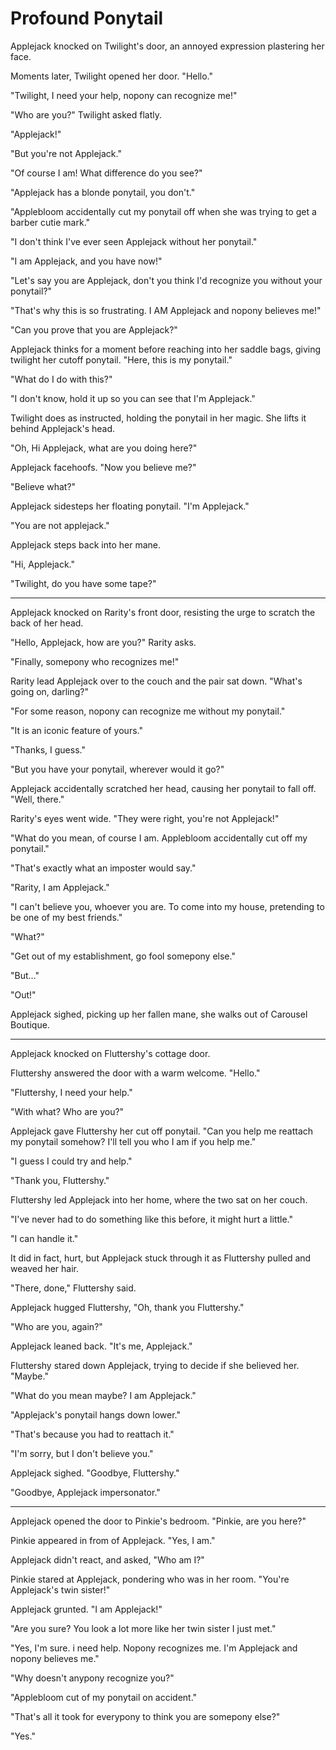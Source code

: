 # Profound Ponytail

Applejack knocked on Twilight's door, an annoyed expression plastering her face.

Moments later, Twilight opened her door. "Hello."

"Twilight, I need your help, nopony can recognize me!"

"Who are you?" Twilight asked flatly.

"Applejack!"

"But you're not Applejack."

"Of course I am! What difference do you see?"

"Applejack has a blonde ponytail, you don't."

"Applebloom accidentally cut my ponytail off when she was trying to get a barber cutie mark."

"I don't think I've ever seen Applejack without her ponytail."

"I am Applejack, and you have now!"

"Let's say you are Applejack, don't you think I'd recognize you without your ponytail?"

"That's why this is so frustrating. I AM Applejack and nopony believes me!"

"Can you prove that you are Applejack?"

Applejack thinks for a moment before reaching into her saddle bags, giving twilight her cutoff ponytail. "Here, this is my ponytail."

"What do I do with this?"

"I don't know, hold it up so you can see that I'm Applejack."

Twilight does as instructed, holding the ponytail in her magic. She lifts it behind Applejack's head.

"Oh, Hi Applejack, what are you doing here?"

Applejack facehoofs. "Now you believe me?"

"Believe what?"

Applejack sidesteps her floating ponytail. "I'm Applejack."

"You are not applejack."

Applejack steps back into her mane.

"Hi, Applejack."

"Twilight, do you have some tape?"

***

Applejack knocked on Rarity's front door, resisting the urge to scratch the back of her head.

"Hello, Applejack, how are you?" Rarity asks.

"Finally, somepony who recognizes me!"

Rarity lead Applejack over to the couch and the pair sat down. "What's going on, darling?"

"For some reason, nopony can recognize me without my ponytail."

"It is an iconic feature of yours."

"Thanks, I guess."

"But you have your ponytail, wherever would it go?"

Applejack accidentally scratched her head, causing her ponytail to fall off. "Well, there."

Rarity's eyes went wide. "They were right, you're not Applejack!"

"What do you mean, of course I am. Applebloom accidentally cut off my ponytail."

"That's exactly what an imposter would say."

"Rarity, I am Applejack."

"I can't believe you, whoever you are. To come into my house, pretending to be one of my best friends."

"What?"

"Get out of my establishment, go fool somepony else."

"But…"

"Out!"

Applejack sighed, picking up her fallen mane, she walks out of Carousel Boutique.

***

Applejack knocked on Fluttershy's cottage door.

Fluttershy answered the door with a warm welcome. "Hello."

"Fluttershy, I need your help."

"With what? Who are you?"

Applejack gave Fluttershy her cut off ponytail. "Can you help me reattach my ponytail somehow? I'll tell you who I am if you help me."

"I guess I could try and help."

"Thank you, Fluttershy."

Fluttershy led Applejack into her home, where the two sat on her couch.

"I've never had to do something like this before, it might hurt a little."

"I can handle it."

It did in fact, hurt, but Applejack stuck through it as Fluttershy pulled and weaved her hair.

"There, done," Fluttershy said.

Applejack hugged Fluttershy, "Oh, thank you Fluttershy."

"Who are you, again?"

Applejack leaned back. "It's me, Applejack."

Fluttershy stared down Applejack, trying to decide if she believed her. "Maybe."

"What do you mean maybe? I am Applejack."

"Applejack's ponytail hangs down lower."

"That's because you had to reattach it."

"I'm sorry, but I don't believe you."

Applejack sighed. "Goodbye, Fluttershy."

"Goodbye, Applejack impersonator."

***

Applejack opened the door to Pinkie's bedroom. "Pinkie, are you here?"

Pinkie appeared in from of Applejack. "Yes, I am."

Applejack didn't react, and asked, "Who am I?"

Pinkie stared at Applejack, pondering who was in her room. "You're Applejack's twin sister!"

Applejack grunted. "I am Applejack!"

"Are you sure? You look a lot more like her twin sister I just met."

"Yes, I'm sure. i need help. Nopony recognizes me. I'm Applejack and nopony believes me."

"Why doesn't anypony recognize you?"

"Applebloom cut of my ponytail on accident."

"That's all it took for everypony to think you are somepony else?"

"Yes."

